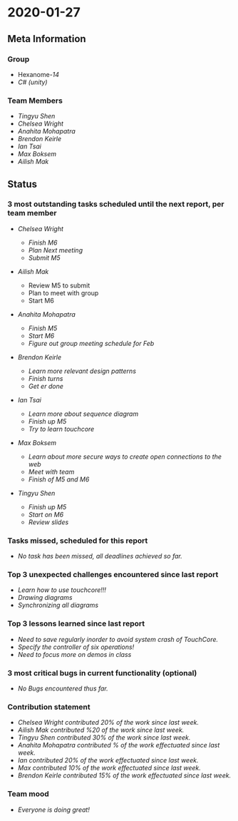 # 2020-01-27

## Meta Information

### Group

 * Hexanome-*14*
 * *C# (unity)*

### Team Members

 * *Tingyu Shen*
 * *Chelsea Wright*
 * *Anahita Mohapatra*
 * *Brendon Keirle*
 * *Ian Tsai*
 * *Max Boksem*
 * *Ailish Mak*

## Status

### 3 most outstanding tasks scheduled until the next report, per team member

 * *Chelsea Wright*
   * *Finish M6*
   * *Plan Next meeting*
   * *Submit M5*
   
   
 * *Ailish Mak*
   * Review M5 to submit
   * Plan to meet with group
   * Start M6
 
 
 * *Anahita Mohapatra*
   * *Finish M5*
   * *Start M6*
   * *Figure out group meeting schedule for Feb*
 
 * *Brendon Keirle*
   * *Learn more relevant design patterns*
   * *Finish turns*
   * *Get er done*
 
 
 * *Ian Tsai*
   * *Learn more about sequence diagram*
   * *Finish up M5*
   * *Try to learn touchcore*


 * *Max Boksem*
   * *Learn about more secure ways to create open connections to the web*
   * *Meet with team*
   * *Finish of M5 and M6*
 
 
 * *Tingyu Shen*
   * *Finish up M5*
   * *Start on M6*
   * *Review slides*



### Tasks missed, scheduled for this report

 * *No task has been missed, all deadlines achieved so far.*

### Top 3 unexpected challenges encountered since last report

 * *Learn how to use touchcore!!!*
 * *Drawing diagrams*
 * *Synchronizing all diagrams*
 

### Top 3 lessons learned since last report

   * *Need to save regularly inorder to avoid system crash of TouchCore.*
   * *Specify the controller of six operations!*
   * *Need to focus more on demos in class*

### 3 most critical bugs in current functionality (optional)

 * *No Bugs encountered thus far.*

### Contribution statement

 * *Chelsea Wright contributed 20% of the work since last week.*
 * *Ailish Mak contributed %20 of the work since last week.*
 * *Tingyu Shen contributed 30% of the work since last week.*
 * *Anahita Mohapatra contributed % of the work effectuated since last week.*
 * *Ian contributed 20% of the work effectuated since last week.*
 * *Max contributed 10% of the work effectuated since last week.*
 * *Brendon Keirle contributed 15% of the work effectuated since last week.*

### Team mood

 * *Everyone is doing great!*
